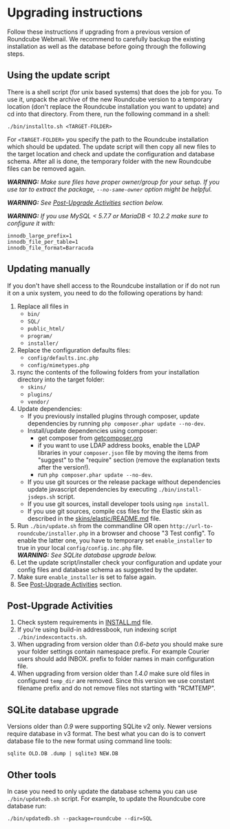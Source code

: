 Upgrading instructions
======================

Follow these instructions if upgrading from a previous version
of Roundcube Webmail. We recommend to carefully backup the existing
installation as well as the database before going through the following steps.

Using the update script
-----------------------
There is a shell script (for unix based systems) that does the job for you.
To use it, unpack the archive of the new Roundcube version to a temporary location
(don't replace the Roundcube installation you want to update)
and cd into that directory. From there, run the following command in a shell:
```
./bin/installto.sh <TARGET-FOLDER>
```
For `<TARGET-FOLDER>` you specify the path to the Roundcube installation
which should be updated. The update script will then copy all new files to the
target location and check and update the configuration and database schema.
After all is done, the temporary folder with the new Roundcube files can be
removed again.

_***WARNING:*** Make sure files have proper owner/group for your setup. If you use
         tar to extract the package, `--no-same-owner` option might be helpful._

_***WARNING:*** See [Post-Upgrade Activities](#postupgrade) section below._

_***WARNING:*** If you use MySQL < 5.7.7 or MariaDB < 10.2.2 make sure to configure it with:_
```
innodb_large_prefix=1
innodb_file_per_table=1
innodb_file_format=Barracuda
```

Updating manually
-----------------
If you don't have shell access to the Roundcube installation or if do not run
it on a unix system, you need to do the following operations by hand:

1. Replace all files in
   - `bin/`
   - `SQL/`
   - `public_html/`
   - `program/`
   - `installer/`
2. Replace the configuration defaults files:
   - `config/defaults.inc.php`
   - `config/mimetypes.php`
3. rsync the contents of the following folders from your installation
   directory into the target folder:
   - `skins/`
   - `plugins/`
   - `vendor/`
4. Update dependencies:
   - If you previously installed plugins through composer, update dependencies
   by running `php composer.phar update --no-dev`.
   - Install/update dependencies using composer:
      - get composer from [getcomposer.org][getcomposer]
      - if you want to use LDAP address books, enable the LDAP libraries in your
     `composer.json` file by moving the items from "suggest" to the "require"
     section (remove the explanation texts after the version!).
      - run `php composer.phar update --no-dev`.
   - If you use git sources or the release package without dependencies
   update javascript dependencies by executing `./bin/install-jsdeps.sh` script.
   - If you use git sources, install developer tools using `npm install`.
   - If you use git sources, compile css files for the Elastic skin as described
   in the [skins/elastic/README.md](skins/elastic/README.md) file.
5. Run `./bin/update.sh` from the commandline OR
   open `http://url-to-roundcube/installer.php` in a browser and choose "3 Test config".
   To enable the latter one, you have to temporary set `enable_installer`
   to true in your local `config/config.inc.php` file.\
   _***WARNING:*** See SQLite database upgrade below._
6. Let the update script/installer check your configuration and
   update your config files and database schema as suggested by the updater.
7. Make sure `enable_installer` is set to false again.
8. See [Post-Upgrade Activities](#postupgrade) section.

<a name="postupgrade"></a>
Post-Upgrade Activities
-----------------------
1. Check system requirements in [INSTALL.md](INSTALL.md) file.
2. If you're using build-in addressbook, run indexing script `./bin/indexcontacts.sh`.
3. When upgrading from version older than *0.6-beta* you should make sure
   your folder settings contain namespace prefix. For example Courier users
   should add INBOX. prefix to folder names in main configuration file.
4. When upgrading from version older than *1.4.0* make sure old files
   in configured `temp_dir` are removed. Since this version we use constant filename
   prefix and do not remove files not starting with "RCMTEMP".


SQLite database upgrade
-----------------------

Versions older than *0.9* were supporting SQLite v2 only. Newer versions require
database in v3 format. The best what you can do is to convert database file
to the new format using command line tools:
```
sqlite OLD.DB .dump | sqlite3 NEW.DB
```

Other tools
-----------
In case you need to only update the database schema you can use `./bin/updatedb.sh` script.
For example, to update the Roundcube core database run:
```
./bin/updatedb.sh --package=roundcube --dir=SQL
```

[getcomposer]: https://getcomposer.org/
